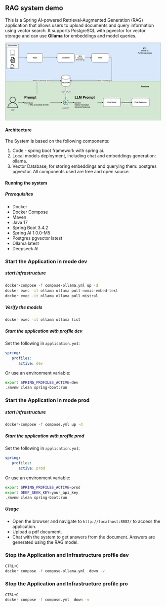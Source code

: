 ## RAG system demo
This is a Spring AI-powered Retrieval-Augmented Generation (RAG) application that allows users to upload documents and query information using vector search. It supports PostgreSQL with pgvector for vector storage and can use **Ollama** for embeddings and model queries.

![alt text](./img/rag.png)


#### Architecture
The System is based on the following components:
1. Code - spring boot framework with spring ai.
2. Local models deployment, including chat and embeddings generation: ollama.
3. Vector Database, for storing embeddings and querying them: postgres pgvector.
   All components used are free and open source.

#### Running the system
##### Prerequisites
- Docker
- Docker Compose
- Maven
- Java 17
- Spring Boot 3.4.2
- Spring AI 1.0.0-M5
- Postgres pgvector latest
- Ollama latest
- Deepseek AI

### Start the Application in mode dev

##### start infrastructure
```bash
docker-compose -f compose-ollama.yml up -d
docker exec -it ollama ollama pull nomic-embed-text
docker exec -it ollama ollama pull mistral
```

##### Verify the models
```bash
docker exec -it ollama ollama list
```
##### Start the application with profile dev
Set the following in `application.yml`:
```yaml
spring:
   profiles:
      active: dev
```
Or use an environment variable:
```bash
export SPRING_PROFILES_ACTIVE=dev
./mvnw clean spring-boot:run
```

### Start the Application in mode prod

##### start infrastructure
```bash
docker-compose -f compose.yml up -d
```

##### Start the application with profile prod
Set the following in `application.yml`:
```yaml
spring:
   profiles:
      active: prod
```
Or use an environment variable:
```bash
export SPRING_PROFILES_ACTIVE=prod
export DEEP_SEEK_KEY=your_api_key
./mvnw clean spring-boot:run
```

##### Usage
- Open the browser and navigate to `http://localhost:8082/` to access the application.
- Upload a pdf document.
- Chat with the system to get answers from the document. Answers are generated using the RAG model.

### Stop the Application and Infrastructure profile dev
```bash
CTRL+C
docker compose -f compose-ollama.yml  down -v
```

### Stop the Application and Infrastructure profile pro
```bash
CTRL+C
docker compose -f compose.yml  down -v
```




